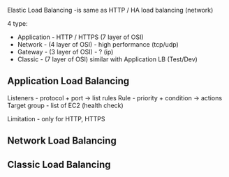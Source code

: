 Elastic Load Balancing -is same as HTTP / HA load balancing (network) 

4 type:
* Application - HTTP / HTTPS (7 layer of OSI) 
* Network - (4 layer of OSI) - high performance (tcp/udp)
* Gateway - (3 layer of OSI) - ? (ip)
* Classic - (7 layer of OSI) similar with Application LB (Test/Dev) 

Application Load Balancing
---

Listeners - protocol + port -> list rules
Rule - priority + condition -> actions
Target group - list of EC2 (health check)

Limitation - only for HTTP, HTTPS

Network Load Balancing
---

Classic Load Balancing
---

